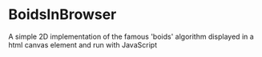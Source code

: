 # BoidsInBrowser
A simple 2D implementation of the famous 'boids' algorithm displayed in a html canvas element and run with JavaScript
